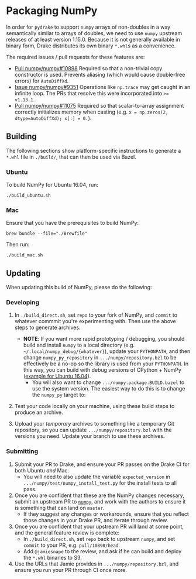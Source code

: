 # Packaging NumPy

In order for `pydrake` to support `numpy` arrays of non-doubles in a way
semantically similar to arrays of doubles, we need to use `numpy` upstream
releases of at least version 1.15.0. Because it is not generally available in
binary form, Drake distributes its own binary `*.whl`s as a convenience.

The required issues / pull requests for these features are:

*   [Pull numpy/numpy#10898](https://github.com/numpy/numpy/pull/10898)
Required so that a non-trivial copy constructor is used. Prevents aliasing
(which would cause double-free errors) for `AutoDiffXd`.
*   [Issue numpy/numpy#9351](https://github.com/numpy/numpy/issues/9351)
Operations like `np.trace` may get caught in an infinite loop. The PRs that
resolve this were incorporated into `>= v1.13.1`.
*   [Pull numpy/numpy#11075](https://github.com/numpy/numpy/issues/11075)
Required so that scalar-to-array assignment correctly initializes memory when
casting (e.g. `x = np.zeros(2, dtype=AutoDiffXd); x[:] = 0.`).

## Building

The following sections show platform-specific instructions to generate a `*.whl`
file in `./build/`, that can then be used via Bazel.

### Ubuntu

To build NumPy for Ubuntu 16.04, run:

    ./build_ubuntu.sh

### Mac

Ensure that you have the prerequisites to build NumPy:

    brew bundle --file="./Brewfile"

Then run:

    ./build_mac.sh

## Updating

When updating this build of NumPy, please do the following:

### Developing

1. In `./build_direct.sh`, set `repo` to your fork of NumPy, and `commit` to
whatever commmit you're experimenting with. Then use the above steps to
generate archives.
    * **NOTE**: If you want more rapid prototyping / debugging, you should
    build and install `numpy` to a local directory (e.g.
    `~/.local/numpy_debug/{whatever}`), update your `PYTHONPATH`, and then
    change `numpy_py_repository` in `.../numpy/repository.bzl` to be
    effectively be a no-op so the library is used from your `PYTHONPATH`. In
    this way, you can build with debug versions of CPython + NumPy
    ([example for Ubuntu 16.04](https://gist.github.com/EricCousineau-TRI/ce79d3265bb72934267e24ddc8c623bc#file-cpython_dbg_valgrind-sh)).
        * You will also want to change `.../numpy.package.BUILD.bazel` to use
        the system version. The easiest way to do this is to change the
        `numpy_py` target to:

1. Test your code locally on your machine, using these build steps to produce an
archive.
1. Upload your *temporary* archives to something like a temporary Git
repository, so you can update `.../numpy/repository.bzl` with the versions you
need. Update your branch to use these archives.

### Submitting

1. Submit your PR to Drake, and ensure your PR passes on the Drake CI for both
Ubuntu *and* Mac.
    * You will need to also update the variable `expected_version` in
    `.../numpy/test/numpy_install_test.py` for the install tests to all pass.
1. Once you are confident that these are the NumPy changes necessary, submit an
upstream PR to [`numpy`](https://github.com/numpy/numpy), and work with the
authors to ensure it is something that can land on `master`.
    * If they suggest any changes or workarounds, ensure that you reflect those
    changes in your Drake PR, and iterate through review.
1. Once you are confident that your upstream PR will land at some point, and
the general feature review is complete:
    * In `./build_direct.sh`, set `repo` back to upstream `numpy`, and set
    `commit` to your PR, e.g. `pull/10898/head`.
    * Add `@jamiesnape` to the review, and ask if he can build and deploy the
    `*.whl` binaries to S3.
1. Use the URLs that Jamie provides in `.../numpy/repository.bzl`, and ensure
you run your PR through CI once more.

[//]: # "TODO(eric.cousineau): See if there is a means to automate uploading"
[//]: # "when Jamie gives the OK."
